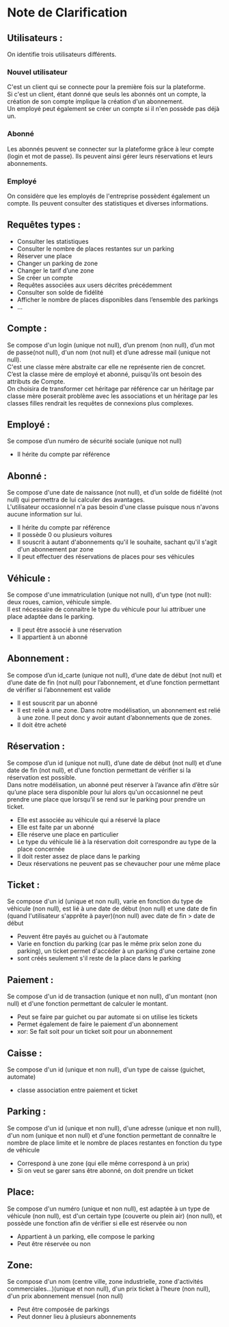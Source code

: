 # Note de Clarification

## Utilisateurs : 
On identifie trois utilisateurs différents.   
### Nouvel utilisateur
C'est un client qui se connecte pour la première fois sur la plateforme.  
Si c'est un client, étant donné que seuls les abonnés ont un compte, la création de son compte implique la création d'un abonnement.  
Un employé peut également se créer un compte si il n'en possède pas déjà un.
### Abonné
Les abonnés peuvent se connecter sur la plateforme grâce à leur compte (login et mot de passe). Ils peuvent ainsi gérer leurs réservations et leurs abonnements.
### Employé
On considère que les employés de l'entreprise possèdent également un compte. Ils peuvent consulter des statistiques et diverses informations.

## Requêtes types :
-	Consulter les statistiques
-	Consulter le nombre de places restantes sur un parking
-	Réserver une place
-	Changer un parking de zone
-	Changer le tarif d’une zone
-	Se créer un compte
-	Requêtes associées aux users décrites précédemment 
-	Consulter son solde de fidélité
-	Afficher le nombre de places disponibles dans l’ensemble des parkings
-	…


## Compte :

Se compose d'un login (unique not null), d’un prenom (non null), d’un mot de passe(not null), d'un nom (not null) et d’une adresse mail (unique not null).  
C'est une classe mère abstraite car elle ne représente rien de concret.   
C’est la classe mère de employé et abonné, puisqu'ils ont besoin des attributs de Compte.  
On choisira de transformer cet héritage par référence car un héritage par classe mère poserait problème avec les associations et un héritage par les classes filles rendrait les requêtes de connexions plus complexes.

## Employé : 
Se compose d’un numéro de sécurité sociale (unique not null)
- Il hérite du compte par référence 


## Abonné :
Se compose d'une date de naissance (not null), et d’un solde de fidélité (not null) qui permettra de lui calculer des avantages.  
L'utilisateur occasionnel n'a pas besoin d'une classe puisque nous n'avons aucune information sur lui.  

- Il hérite du compte par référence
- Il possède 0 ou plusieurs voitures
- Il souscrit à autant d'abonnements qu'il le souhaite, sachant qu'il s'agit d'un abonnement par zone 
- Il peut effectuer des réservations de places pour ses véhicules


## Véhicule :
Se compose d'une immatriculation (unique not null), d'un type (not null): deux roues, camion, véhicule simple.     
Il est nécessaire de connaitre le type du véhicule pour lui attribuer une place adaptée dans le parking.
-	Il peut être associé à une réservation
-	Il appartient à un abonné
  
## Abonnement :
Se compose d’un id_carte (unique not null), d’une date de début (not null) et d’une date de fin (not null) pour l’abonnement, et d’une fonction permettant de vérifier si l’abonnement est valide 
-	Il est souscrit par un abonné
-	Il est relié à une zone. Dans notre modélisation, un abonnement est relié à une zone. Il peut donc y avoir autant d’abonnements que de zones.
- Il doit être acheté

## Réservation :
Se compose d’un id (unique not null), d’une date de début (not null) et d’une date de fin (not null), et d’une fonction permettant de vérifier si la réservation est possible.  
Dans notre modélisation, un abonné peut réserver à l’avance afin d’être sûr qu’une place sera disponible pour lui alors qu'un occasionnel ne peut prendre une place que lorsqu’il se rend sur le parking pour prendre un ticket.

-	Elle est associée au véhicule qui a réservé la place
-	Elle est faite par un abonné
-	Elle réserve une place en particulier
-   Le type du véhicule lié à la réservation doit correspondre au type de la place concernée
-   Il doit rester assez de place dans le parking
-   Deux réservations ne peuvent pas se chevaucher pour une même place

## Ticket :   
Se compose d'un id (unique et non null), varie en fonction du type de véhicule (non null), est lié à une date de début (non null) et une date de fin (quand l'utilisateur s'apprête à payer)(non null) avec date de fin > date de début
- Peuvent être payés au guichet ou à l'automate
- Varie en fonction du parking (car pas le même prix selon zone du parking), un ticket permet d'accéder à un parking d'une certaine zone
- sont créés seulement s'il reste de la place dans le parking

## Paiement :
Se compose d'un id de transaction (unique et non null), d'un montant (non null) et d'une fonction permettant de calculer le montant.
- Peut se faire par guichet ou par automate si on utilise les tickets
- Permet également de faire le paiement d'un abonnement
- xor: Se fait soit pour un ticket soit pour un abonnement

## Caisse :
Se compose d'un id (unique et non null), d'un type de caisse (guichet, automate)
- classe association entre paiement et ticket


## Parking : 
Se compose d'un id (unique et non null), d'une adresse (unique et non null), d'un nom (unique et non null) et d'une fonction permettant de connaître le nombre de place limite et le nombre de places restantes en fonction du type de véhicule

- Correspond à une zone (qui elle même correspond à un prix)
- Si on veut se garer sans être abonné, on doit prendre un ticket 

## Place:
Se compose d'un numéro (unique et non null), est adaptée à un type de véhicule (non null), est d'un certain type (couverte ou plein air) (non null), et possède une fonction afin de vérifier si elle est réservée ou non
- Appartient à un parking, elle compose le parking 
- Peut être réservée ou non

## Zone:
Se compose d'un nom (centre ville,  zone industrielle, zone d'activités commerciales...)(unique et non null), d'un prix ticket à l'heure (non null), d'un prix abonnement mensuel (non null)
- Peut être composée de parkings
- Peut donner lieu à plusieurs abonnements   

